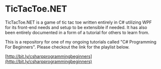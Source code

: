 # TicTacToe.NET

TicTacToe.NET is a game of tic tac toe written entirely in C# utilizing WPF for its front-end needs and setup to be extensible if needed. It has also been entirely documented in a form of a tutorial for others to learn from.

This is a repository for one of my ongoing tutorials called "C# Programming For Beginners". Please checkout the link for the playlist below.

[http://bit.ly/csharpprogrammingbeginners](http://bit.ly/csharpprogrammingbeginners)
